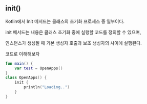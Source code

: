 
## init()

Kotlin에서 Init 메서드는 클래스의 초기화 프로세스 중 일부이다.

init 메서드는 내용은 클래스 초기화 중에 실행할 코드를 정의할 수 있으며,

인스턴스가 생성될 때 기본 생성자 호출과 보조 생성자의 사이에 실행된다.

코드로 이해해보자

```kotlin
fun main() {  
    var test = OpenApps()  
}  
class OpenApps() {  
    init {  
        println("Loading..")  
    }  
}
```

